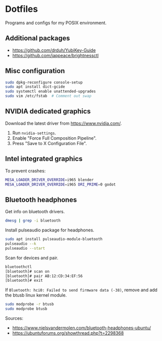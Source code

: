# Dotfiles

Programs and configs for my POSIX environment.

## Additional packages

* <https://github.com/drduh/YubiKey-Guide>
* <https://github.com/jappeace/brightnessctl>

## Misc configuration

```bash
sudo dpkg-reconfigure console-setup
sudo apt install dict-gcide
sudo systemctl enable unattended-upgrades
sudo vim /etc/fstab  # Comment out swap
```

## NVIDIA dedicated graphics

Download the latest driver from <https://www.nvidia.com/>.

1. Run `nvidia-settings`.
2. Enable "Force Full Composition Pipeline".
3. Press "Save to X Configuration File".

## Intel integrated graphics

To prevent crashes:

```bash
MESA_LOADER_DRIVER_OVERRIDE=i965 blender
MESA_LOADER_DRIVER_OVERRIDE=i965 DRI_PRIME=0 godot
```

## Bluetooth headphones

Get info on bluetooth drivers.

```bash
dmesg | grep -i bluetooth
```

Install pulseaudio package for headphones.

```bash
sudo apt install pulseaudio-module-bluetooth
pulseaudio --k
pulseaudio --start
```

Scan for devices and pair.

```bash
bluetoothctl
[bluetooth]# scan on
[bluetooth]# pair AB:12:CD:34:EF:56
[bluetooth]# exit
```

If `Bluetooth: hci0: Failed to send firmware data (-38)`, remove and add the
btusb linux kernel module.

```bash
sudo modprobe -r btusb
sudo modprobe btusb
```

Sources:
- <https://www.nielsvandermolen.com/bluetooth-headphones-ubuntu/>
- <https://ubuntuforums.org/showthread.php?t=2298368>
